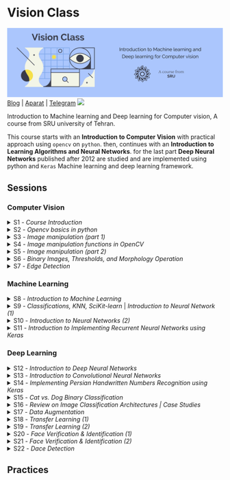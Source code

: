 # Vision Class

![Vision Class | SRU university](Assets/Header.jpg)
[Blog](http://blog.class.vision/) | [Aparat](https://www.aparat.com/cvision) | [Telegram](https://t.me/class_vision) ![](https://img.shields.io/badge/python-3.5%20%7C%203.6%20%7C%203.7-blue.svg) ![]()

Introduction to Machine learning and Deep learning for Computer vision, A course from SRU university of Tehran.

This course starts with an **Introduction to Computer Vision** with practical approach using `opencv` on `python`. then, continues with an **Introduction to Learning Algorithms and Neural Networks**. for the last part **Deep Neural Networks** published after 2012 are studied and are implemented using python and `Keras` Machine learning and deep learning framework. 

## Sessions

### Computer Vision

<details>
<summary>S1 - <i>Course Introduction</i></summary>

#### 🎯 Topics
`Computer vision overview`
`Course logistics`

#### 💡 Slides
Introduction [PDF](http://class.vision/96-97/01_intro.pdf)

</details>

<details>
<summary>S2 -  <i>Opencv basics in python</i></summary>

#### 🎯 Topics
'Reading Images'
'Color Spaces'
'Displaying Images'
'Saving Images'

#### 💡 Slides

#### 📒 NoteBooks
1. Reading, writing and displaying images
2. Grayscaling
3. Color Spaces

#### 📝 Student notes

</details>

<details>
<summary>S3 - <i>Image manipulation (part 1)</i></summary>

#### 🎯 Topics
`Linear algebra`
`Transform matrices`
`Interpolation Methods`

#### 💡 Slides
Image manipulations(1) [PDF](http://class.vision/96-97/02_Image%20manipulations(1).pdf) | [PPT](http://class.vision/96-97/02_Image%20manipulations(1).pptx)

</details>

<details>
<summary>S4 - <i>Image manipulation functions in OpenCV</i></summary>

#### 🎯 Topics
`Draw geometric shapes`
`Transform matrices`
`Translations`
`Rotation`
`Resizing`
`Image pyramids`
`Cropping`

#### 💡 Slides

#### 📒 NoteBooks
4. Drawing Images
5. Translations
6. Rotations
7. Scaling, resizing and interpolations
8. Image Pyramids
9. Cropping

#### 📝 Student notes

#### 🎞 Videos
[aparat](https://www.aparat.com/v/vaYxt)

</details>

<details>
<summary>S5 - <i>Image manipulation (part 2)</i></summary>

#### 🎯 Topics
`Logical and Mathematical Operations in OpenCV`
`Image masking in OpenCV`
`Convolution and Correlation filters`
`Moving Average`
`Sharpening Filters in OpenCV`

#### 💡 Slides
Image manipulations(2) [PDF](http://class.vision/96-97/03_Image%20manipulations(2).pdf) | 
[PPT](http://class.vision/96-97/03_Image%20manipulations(2).pptx)

#### 📒 NoteBooks
10. Arithmetic Operations
11. Bitwise Operations and Masking
12. Convolutions and Blurring
13. Sharpening

#### 📝 Student notes

#### 🎞 Videos
[aparat](https://www.aparat.com/v/W8deM)

</details>

<details>
<summary>S6 - <i>Binary Images, Thresholds, and Morphology Operation</i></summary>

#### 🎯 Topics
`Images Types`
`Binary images, and Thresholds`
`Thresholds in OpenCV`
`Morphology (Dilation, Erosion, Opening, and Closing)`
`Morphology in OpenCV`

#### 💡 Slides
Binary Images and Morphology [PDF](http://class.vision/96-97/04_Morphology.pdf) | [PPT](http://class.vision/96-97/04_Morphology.pptx)

#### 📒 NoteBooks
14. Thresholding, Binarization & Adaptive Thresholding
15. Dilation, Erosion, Opening and Closing

#### 📝 Student notes

#### 🎞 Videos
[aparat](https://www.aparat.com/v/tMB7C)

</details>

<details>
<summary>S7 - <i>Edge Detection</i></summary>

#### 🎯 Topics
`Images Derivative, and Gradient`
`Canny, and Sobel Edge Detections`
`Edge Detection in OpenCv`
`Perspective Transformation in OpenCv`
`Affine Transforms`
`Using Webcam in OpenCv`

#### 💡 Slides
Edge Detection [PDF](http://class.vision/96-97/05_Edges.pdf) | [PPT](http://class.vision/96-97/05_Edges.pptx)

#### 📒 NoteBooks
16. Edge Detection & Image Gradients
17. Perspective & Affine Transforms
18. Using Webcam

#### 📝 Student notes

#### 🎞 Videos
[aparat](https://www.aparat.com/v/UyuVf)

</details>

### Machine Learning

<details>
<summary>S8 - <i>Introduction to Machine Learning</i></summary>

#### 🎯 Topics
`What is ML`
`Supervised Learning`
`Unsupervised Learning`
`Reinforcement Learning`
`ML projects Steps`
`Train-Test Split`
`Model evaluation`

#### 💡 Slides
Introduction to Machine Learning [PDF](http://class.vision/96-97/06_Intro%20to%20ML%20&%20Overview.pdf) | [PPT](http://class.vision/96-97/06_Intro%20to%20ML%20&%20Overview.pptx)

#### 📝 Student notes

</details>

<details>
<summary>S9 - <i>Classifications, KNN, SciKit-learn </i>|<i> Introduction to Neural Network (1)</i></summary>

#### 🎯 Topics
`Perceptron`
`Weights and Biases in Perceptron`
`Activation Function`
`Input Feature Array`
`Multilayer Perceptron (MLP)`
`Layers in MLP (input, hidden, and output)`

#### 💡 Slides
Simple Classifier (KNN) [PDF](http://class.vision/96-97/07_simple%20classifier.pdf) | [PPT](http://class.vision/96-97/07_simple%20classifier.pptx)

Introduction to Neural Networks [PDF](http://class.vision/96-97/08_Introduction%20to%20Neural%20Networks.pdf) | [PPT](http://class.vision/96-97/08_Introduction%20to%20Neural%20Networks.pptx)

#### 📝 Student notes

#### 🎞 Videos
[aparat](https://www.aparat.com/v/THo7D)

</details>

<details>
<summary>S10 - <i>Introduction to Neural Networks (2)</i></summary>

#### 🎯 Topics
`Loss Function (Coss Function)`
`Gradient Descent, and Back Propagation`
`Model Visualization`

#### 🎞 Videos
[aparat](https://www.aparat.com/v/T4OqM)

#### links
Model Visualization and observing changes of number of each layer using [Tensorflow Playground](http://playground.tensorflow.org/)

</details>

<details>
<summary>S11 - <i>Introduction to Implementing Recurrent Neural Networks using Keras</i></summary>

#### 🎯 Topics
`Recurrent, fully connected Networks in Keras`
`Declaring Model Architecture`
`Choosing Loss function, and Optimizer`
`Model Evaluation on Test Set`
`Predicting using Model`

#### 📒 NoteBooks
21. A Gentle Introduction to Keras – Simple neural network(MLP)

#### 📝 Student notes

#### 🎞 Videos
[aparat](https://www.aparat.com/v/E3cK6)

</details>

### Deep Learning

<details>
<summary>S12 - <i>Introduction to Deep Neural Networks</i></summary>

#### 🎯 Topics
`Classification Tasks in Real-Life`
`Invariant Object Recognition`
`KNN, pros and cons`
`Over-fitting`
`Dropout`
`Convolutional Neural Networks (CNN)`
`CNNs vs. Classic methods`
`ImageNet`

#### 💡 Slides
Introduction to Deep Learning & Convolutional Neural Networks [PDF](http://class.vision/96-97/09_Introduction%20to%20DeepNN_and_ConvNet.pdf) | [PPT](http://class.vision/96-97/09_Introduction%20to%20DeepNN_and_ConvNet.pptx)

#### 📒 NoteBooks
22.  Dropout

#### 📝 Student notes

#### 🎞 Videos
[aparat](https://www.aparat.com/v/JMAlZ)

</details>

<details>
<summary>S13 - <i>Introduction to Convolutional Neural Networks</i></summary>

#### 🎯 Topics
`Kernels: Convolutional Filters`
`Learning kernels vs. Designing Fitlers`
`Same and Valid Convolutions`
`Paddings and strides`
`Image Size before and after conv.`
`3D convolutions`
`Multi-filter convolutions`
`Convolutional Layers Parameters`
`Pooling Layers`
`LeNet`

#### 💡 Slides
Convolutional Neural Networks [PDF](http://class.vision/96-97/10_Convolutional%20Neural%20Networks.pdf) | [PPT](http://class.vision/96-97/10_Convolutional%20Neural%20Networks.pptx)

#### 🎞 Videos
[aparat](https://www.aparat.com/v/6wZSr)

</details>

<details>
<summary>S14 - <i>Implementing Persian Handwritten Numbers Recognition using Keras</i></summary>

#### 🎯 Topics
`CNN Layers`
`CNN pros and cons`
`CNNs in Keras`
`Conv2D and MaxPooling2D functions`
`Flatten Method`
`Models Summery`

#### 📒 NoteBooks
23.  Convolutional Neural Network - Hoda+Keras

#### 🎞 Videos
[aparat](https://www.aparat.com/v/54W6Y)

</details>

<details>
<summary>S15 - <i>Cat vs. Dog Binary Classification</i></summary>

#### 🎯 Topics
`Train-Test-Validation Split`
`Data Generators in Keras`
`Sigmoid and Softmax`
`Step per Epoch`
`Over-fitting`

#### 📒 NoteBooks
24. CNN cat vs. dog

#### 📝 Student notes

#### 🎞 Videos
[aparat](https://www.aparat.com/v/2R0a7)

</details>

<details>
<summary>S16 - <i>Review on Image Classification Architectures | Case Studies</i></summary>

#### 🎯 Topics
`Brain Architecture`
`AlexNet`
`VGGNet`
`GoogLeNet`
`ResNet`

#### 💡 Slides
Case Studies [PDF](http://class.vision/96-97/11_CNN-caseStudy.pdf) | [PPT](http://class.vision/96-97/11_CNN-caseStudy.pptx)

#### 📝 Student notes

#### 🎞 Videos
[aparat](https://www.aparat.com/v/qUXnJ)

#### 📖 Reading Materials
[AlexNet](https://papers.nips.cc/paper/4824-imagenet-classification-with-deep-convolutional-neural-networks.pdf)

[VGGNet](https://arxiv.org/abs/1409.1556)

[GoogLeNet](https://arxiv.org/abs/1409.4842)

[ResNet](https://arxiv.org/abs/1512.03385)

</details>

<details>
<summary>S17 - <i>Data Augmentation</i></summary>

#### 🎯 Topics
`Preventing Over-fitting`
`Data Augmentation in Keras`

#### 💡 Slides
Augmentation & Transfer Learning [PDF](http://class.vision/96-97/12_Data%20Augmentation&TransferLearning.pdf) | [PPT](http://class.vision/96-97/12_Data%20Augmentation&TransferLearning.pptx)

#### 📒 NoteBooks
25. Data Augmentation

</details>

<details>
<summary>S18 - <i>Transfer Learning (1)</i></summary>

#### 🎯 Topics
`Loading Pre-trained Models`
`Transfer Learning in Keras`

#### 💡 Slides
Data Augmentation & Transfer Learning [PDF](http://class.vision/96-97/12_Data%20Augmentation&TransferLearning.pdf) | [PPT](http://class.vision/96-97/12_Data%20Augmentation&TransferLearning.pptx)

#### 📒 NoteBooks
26. Loading Trained Model in Keras
28. Transfer LEarning - Feature Extraction

#### 📝 Student notes

</details>

<details>
<summary>S19 - <i>Transfer Learning (2)</i></summary>

#### 🎯 Topics
`Implementing classification in keras`
`conv. layers as Feature extraction`
`Fine-tuning`

#### 📒 NoteBooks
27. Using a pretrained convnet
28. Transfer learning feature extraction
29. Transfer learning Fine tuning

</details>

<details>
<summary>S20 - <i>Face Verification & Identification (1)</i></summary>

#### 🎯 Topics
`One-shot Learning`
`Siamese Networks`
`Triplet Loss`

#### 💡 Slides
Face [PDF](http://class.vision/96-97/13-face.pdf) | [PPT](http://class.vision/96-97/13-face.pptx)

</details>

<details>
<summary>S21 - <i>Face Verification & Identification (2)</i></summary>

#### 🎯 Topics
`Center Loss`
`A-softmax Loss`

#### 📒 NoteBooks
30.  Face Recognition

#### 📖 Reading Materials
A Discriminative Feature Learning Approach
for Deep Face Recognition [PDF](http://class.vision/96-97/paper/WenECCV16.pdf)

SphereFace: Deep Hypersphere Embedding for Face Recognition [PDF](https://arxiv.org/pdf/1704.08063)

</details>

<details>
<summary>S22 - <i>Dace Detection</i></summary>

#### 🎯 Topics
`Face Detection`
`HAAR Cascade`
`Wider Challenge`
`MTCNN`
`Face Detection Project Instructions`

#### 📒 NoteBooks
31. Face & Eye Detection
32. MTCNN Detection Sample Code

#### 📖 Reading Materials
Joint Face Detection and Alignment using Multi-task Cascaded Convolutional Networks (MTCNN) [PDF](https://arxiv.org/pdf/1604.02878)

#### links
[Wider Face Challenge](http://mmlab.ie.cuhk.edu.hk/projects/WIDERFace/)

</details>

## Practices
